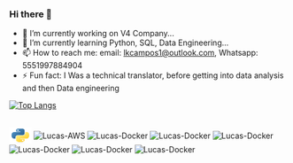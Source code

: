 ### Hi there 👋

- 🔭 I’m currently working on V4 Company...
- 🌱 I’m currently learning Python, SQL, Data Engineering...
- 📫 How to reach me: email: lkcampos1@outlook.com, Whatsapp: 5551997884904
- ⚡ Fun fact: I Was a technical translator, before getting into data analysis and then Data engineering

[![Top Langs](https://github-readme-stats.vercel.app/api/top-langs/?username=anuraghazra)](https://github.com/anuraghazra/github-readme-stats)

<div style="display: inline_block"><br>
  <img align="center" alt="Lucas-Python" height="30" width="40" src="https://raw.githubusercontent.com/devicons/devicon/master/icons/python/python-original.svg">
  <img align="center" alt="Lucas-AWS" height="30" width="40" src="https://cdn.jsdelivr.net/gh/devicons/devicon@latest/icons/amazonwebservices/amazonwebservices-original-wordmark.svg">
  <img align="center" alt="Lucas-Docker" height="30" width="40" src="https://cdn.jsdelivr.net/gh/devicons/devicon@latest/icons/docker/docker-original-wordmark.svg">
  <img align="center" alt="Lucas-Docker" height="30" width="40" src="https://cdn.jsdelivr.net/gh/devicons/devicon@latest/icons/pandas/pandas-original-wordmark.svg">
  <img align="center" alt="Lucas-Docker" height="30" width="40" src="https://cdn.jsdelivr.net/gh/devicons/devicon@latest/icons/sqlalchemy/sqlalchemy-original-wordmark.svg">
  <img align="center" alt="Lucas-Docker" height="30" width="40" src="https://cdn.jsdelivr.net/gh/devicons/devicon@latest/icons/microsoftsqlserver/microsoftsqlserver-original-wordmark.svg">
  <img align="center" alt="Lucas-Docker" height="30" width="40" src="https://cdn.jsdelivr.net/gh/devicons/devicon@latest/icons/postgresql/postgresql-original-wordmark.svg">
  <img align="center" alt="Lucas-Docker" height="30" width="40" src="https://raw.githubusercontent.com/microsoft/PowerBI-Icons/main/PNG/Power-BI.png">
</div>
  
